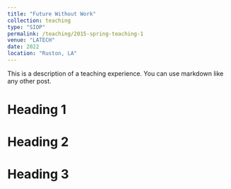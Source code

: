 ```yaml
---
title: "Future Without Work"
collection: teaching
type: "SIOP"
permalink: /teaching/2015-spring-teaching-1
venue: "LATECH"
date: 2022
location: "Ruston, LA"
---
```


This is a description of a teaching experience. You can use markdown like any other post.

Heading 1
======

Heading 2
======

Heading 3
======

